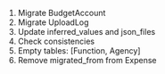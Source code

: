 1. Migrate BudgetAccount
2. Migrate UploadLog
3. Update inferred_values and json_files
4. Check consistencies
5. Empty tables: [Function, Agency]
6. Remove migrated_from from Expense
